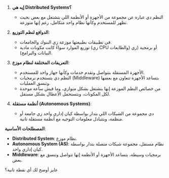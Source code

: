 
1. **إيه هي Distributed Systems؟**  
   - النظم دي عبارة عن مجموعة من الأجهزة أو الأنظمة اللي بتشتغل مع بعض بحيث تظهر للمستخدم وكأنها نظام واحد متكامل، رغم إنها متوزعة.
  
2. **الدوافع لنظم التوزيع**:
   - في تطبيقات بطبيعتها موزعة زي البنوك والجامعات. 
   - توزيع الموارد سواءً كانت مكونات مادية (زي CPU والطابعات) أو برمجية (زي البيانات والبرامج).

3. **التعريفات المختلفة لنظام موزع**:
   - الأجهزة المستقلة بتتواصل وتقدم خدمات وكأنها جهاز واحد للمستخدم.
   - النظم دي بتستخدم برمجيات (Middleware) بتساعد الأجهزة تتعاون مع بعضها وتنسق العمليات.
   - من خصائص النظم الموزعة إنها بتشتغل بشكل متوازي، وما فيش ساعة موحدة لكل المكونات، وبتستحمل الأعطال بشكل مستقل.

4. **أنظمة مستقلة (Autonomous Systems)**:
   - دي مجموعة من الشبكات اللي بتدار بواسطة كيان إداري واحد زي جامعة أو منظمة، وبتتبادل معلومات التوجيه مع أنظمة مستقلة تانية.

**المصطلحات الأساسية**:
- **Distributed System**: نظام موزع.
- **Autonomous System (AS)**: نظام مستقل، مجموعة شبكات متصلة بتدار بواسطة كيان إداري واحد.
- **Middleware**: برمجيات وسيطة، بتساعد الأجهزة أو الأنظمة إنها تتواصل وتنسق مع بعض.
  
عايز أوضح لك أي نقطة تانية؟